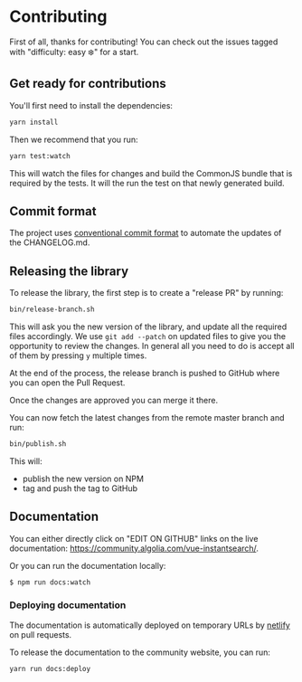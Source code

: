 # Contributing

First of all, thanks for contributing! You can check out the issues tagged with "difficulty: easy ❄️" for a start.

## Get ready for contributions

You'll first need to install the dependencies:

```sh
yarn install
```

Then we recommend that you run:

```sh
yarn test:watch
```

This will watch the files for changes and build the CommonJS bundle that is required by the tests.
It will the run the test on that newly generated build.

## Commit format

The project uses [conventional commit format](https://github.com/angular/angular.js/blob/master/CONTRIBUTING.md) to automate the updates of the CHANGELOG.md.

## Releasing the library

To release the library, the first step is to create a "release PR" by running:

```bash
bin/release-branch.sh
```

This will ask you the new version of the library, and update all the required files accordingly.
We use `git add --patch` on updated files to give you the opportunity to review the changes.
In general all you need to do is accept all of them by pressing `y` multiple times.

At the end of the process, the release branch is pushed to GitHub where you can open the Pull Request.

Once the changes are approved you can merge it there.

You can now fetch the latest changes from the remote master branch and run:

```bash
bin/publish.sh
```

This will:

* publish the new version on NPM
* tag and push the tag to GitHub

## Documentation

You can either directly click on "EDIT ON GITHUB" links on the live documentation: https://community.algolia.com/vue-instantsearch/.

Or you can run the documentation locally:

```sh
$ npm run docs:watch
```

### Deploying documentation

The documentation is automatically deployed on temporary URLs by [netlify](https://www.netlify.com/) on pull requests.

To release the documentation to the community website, you can run:

```bash
yarn run docs:deploy
```
